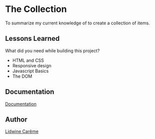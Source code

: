 # The Collection

To summarize my current knowledge of to create a collection of items.



## Lessons Learned

What did you need while building this project? 

- HTML and CSS
- Responsive design
- Javascript Basics
- The DOM
## Documentation

[Documentation](https://github.com/becodeorg/CRL-KELLER-6/blob/main/1.TRAIL/2.The-Hill/1.DOM/4.TheCollection/readme.md)


## Author

[Lidwine Carême](https://github.com/LidwinePrior)
